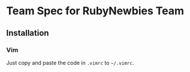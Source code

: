 # Team Spec for RubyNewbies Team

## Installation

### Vim

Just copy and paste the code in `.vimrc` to `~/.vimrc`.
